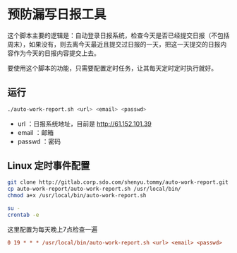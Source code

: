 # 预防漏写日报工具

这个脚本主要的逻辑是：自动登录日报系统，检查今天是否已经提交日报（不包括周末），如果没有，则去离今天最近且提交过日报的一天，把这一天提交的日报内容作为今天的日报内容提交上去。

要使用这个脚本的功能，只需要配置定时任务，让其每天定时定时执行就好。

## 运行

```bash
./auto-work-report.sh <url> <email> <passwd>
```
* url ：日报系统地址，目前是 http://61.152.101.39
* email ：邮箱
* passwd ：密码

## Linux 定时事件配置

```bash
git clone http://gitlab.corp.sdo.com/shenyu.tommy/auto-work-report.git
cp auto-work-report/auto-work-report.sh /usr/local/bin/
chmod a+x /usr/local/bin/auto-work-report.sh

su -
crontab -e
```

这里配置为每天晚上7点检查一遍

```cfg
0 19 * * * /usr/local/bin/auto-work-report.sh <url> <email> <passwd>
```
